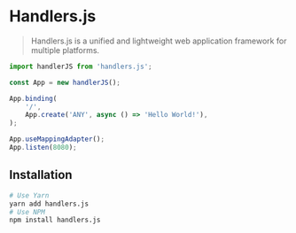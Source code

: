 # Handlers.js

> Handlers.js is a unified and lightweight web application framework for multiple platforms.

```ts
import handlerJS from 'handlers.js';

const App = new handlerJS();

App.binding(
    '/',
    App.create('ANY', async () => 'Hello World!'),
);

App.useMappingAdapter();
App.listen(8080);
```

## Installation

```bash
# Use Yarn
yarn add handlers.js
# Use NPM
npm install handlers.js
```
